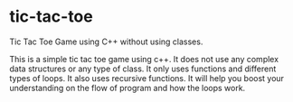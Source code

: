 # tic-tac-toe
Tic Tac Toe Game using C++ without using classes.

This is a simple tic tac toe game using c++.
It does not use any complex data structures or any type of class.
It only uses functions and different types of loops.
It also uses recursive functions.
It will help you boost your understanding on the flow of program and how the loops work.

